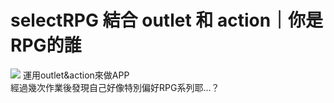# selectRPG 結合 outlet 和 action｜你是RPG的誰
![](https://cdn-images-1.medium.com/max/1600/1*8e7-y7pp7HIeNyEFRSul3Q.jpeg)
運用outlet&action來做APP<br>
經過幾次作業後發現自己好像特別偏好RPG系列耶…？
